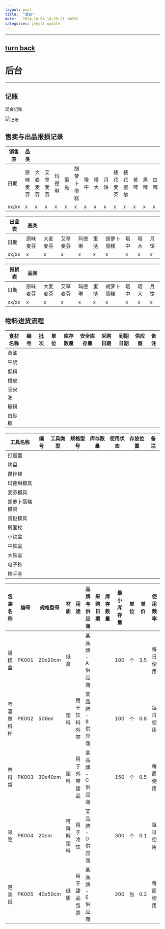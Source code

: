 ```yaml
---
layout: post
title:  "后台"
date:   2024-10-04 14:20:11 +0800
categories: jekyll update
---
```

---
[turn back](https://ccc-hu.github.io/sy-sc/)
---
# 后台

---
## 记账

现金记账

![记账](G:\桌面\生产资料\流程\后台\记账\记账.png)

## 售卖与出品报损记录

| 销售表 | 品类     |          |          |        |      |            |      |      |      |          |          |      |      |      |      |
| ------ | -------- | -------- | -------- | ------ | ---- | ---------- | ---- | ---- | ---- | -------- | -------- | ---- | ---- | ---- | ---- |
| 日期   | 原味麦芬 | 大麦麦芬 | 艾草麦芬 | 玛德琳 | 蛋挞 | 胡萝卜蛋糕 | 塔中 | 塔大 | 月饼 | 裱花麦芬 | 裱花蛋挞 | 黄啤 | 黑啤 | 白啤 | IPA  |
| xx/xx  | x        | x        | x        | x      | x    | x          | x    | x    | x    | x        | x        | x    | x    | x    | x    |

| 出品表 | 品类     |          |          |        |      |            |      |      |      |
| ------ | -------- | -------- | -------- | ------ | ---- | ---------- | ---- | ---- | ---- |
| 日期   | 原味麦芬 | 大麦麦芬 | 艾草麦芬 | 玛德琳 | 蛋挞 | 胡萝卜蛋糕 | 塔中 | 塔大 | 月饼 |
| xx/xx  | x        | x        | x        | x      | x    | x          | x    | x    | x    |

| 报损表 | 品类     |          |          |        |      |            |      |      |      |
| ------ | -------- | -------- | -------- | ------ | ---- | ---------- | ---- | ---- | ---- |
| 日期   | 原味麦芬 | 大麦麦芬 | 艾草麦芬 | 玛德琳 | 蛋挞 | 胡萝卜蛋糕 | 塔中 | 塔大 | 月饼 |
| xx/xx  | x        | x        | x        | x      | x    | x          | x    | x    | x    |

 ## 物料进货流程

| 食材名称 | 编号 | 批次 | 单位 | 库存数量 | 安全库存量 | 采购日期 | 到期日期 | 供应商 | 备注 |
| -------- | ---- | ---- | ---- | -------- | ---------- | -------- | -------- | ------ | ---- |
| 黄油     |      |      |      |          |            |          |          |        |      |
| 牛奶     |      |      |      |          |            |          |          |        |      |
| 低粉     |      |      |      |          |            |          |          |        |      |
| 橙皮     |      |      |      |          |            |          |          |        |      |
| 玉米油   |      |      |      |          |            |          |          |        |      |
| 糖粉     |      |      |      |          |            |          |          |        |      |
| 白砂糖   |      |      |      |          |            |          |          |        |      |



| 工具名称       | 编号 | 工具类型 | 规格型号 | 库存数量 | 使用状态 | 存放位置 | 备注 |
| -------------- | ---- | -------- | -------- | -------- | -------- | -------- | ---- |
| 打蛋器         |      |          |          |          |          |          |      |
| 烤盘           |      |          |          |          |          |          |      |
| 搅拌棒         |      |          |          |          |          |          |      |
| 玛德琳模具     |      |          |          |          |          |          |      |
| 麦芬模具       |      |          |          |          |          |          |      |
| 胡萝卜蛋糕模具 |      |          |          |          |          |          |      |
| 蛋挞模具       |      |          |          |          |          |          |      |
| 擀面杖         |      |          |          |          |          |          |      |
| 小铁盆         |      |          |          |          |          |          |      |
| 中铁盆         |      |          |          |          |          |          |      |
| 大铁盆         |      |          |          |          |          |          |      |
| 电子称         |      |          |          |          |          |          |      |
| 棉手套         |      |          |          |          |          |          |      |

| 包装名称   | 编号  | 规格型号 | 材质       | 用途         | 品牌与供应商     | 采购日期 | 库存数量 | 最小库存量 | 单位 | 单价 | 使用频率 | 存放位置 | 备注                   |
| ---------- | ----- | -------- | ---------- | ------------ | ---------------- | -------- | -------- | ---------- | ---- | ---- | -------- | -------- | ---------------------- |
| 蛋糕盒     | PK001 | 20x20cm  | 纸盒       |              | 某品牌 - A供应商 |          |          | 100        | 个   | 3.5  | 每日使用 |          | 保持干燥，防止受潮     |
| 啤酒塑料杯 | PK002 | 500ml    | 塑料       | 用于饮料外带 | 某品牌 - B供应商 |          |          | 100        | 个   | 0.8  | 每日使用 |          | 适用于冷热饮           |
| 塑料袋     | PK003 | 30x40cm  | 塑料       | 用于外带甜品 | 某品牌 - C供应商 |          |          | 150        | 个   | 0.5  | 每周使用 |          | 可回收材料，避免暴晒   |
| 吸管       | PK004 | 20cm     | 可降解塑料 | 用于冷饮     | 某品牌 - D供应商 |          |          | 300        | 个   | 0.1  | 每日使用 |          | 环保吸管，不能高温消毒 |
| 包装纸     | PK005 | 40x50cm  | 纸质       | 用于甜品包裹 | 某品牌 - E供应商 |          |          | 200        | 张   | 0.2  | 每周使用 |          |                        |
